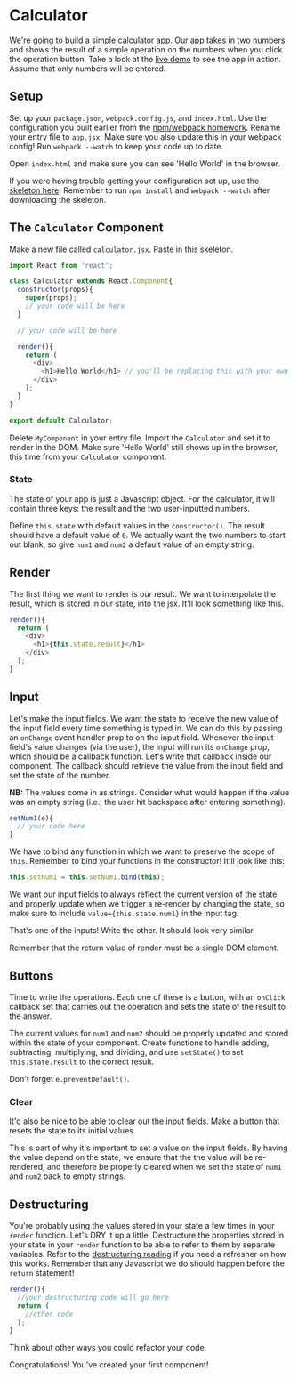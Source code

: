 # Calculator

We're going to build a simple calculator app. Our app takes in two
numbers and shows the result of a simple operation on the numbers
when you click the operation button. Take a look at the [live
demo][live-demo] to see the app in action. Assume that only
numbers will be entered.

[live-demo]: https://appacademy.github.io/curriculum/calculator/

## Setup

Set up your `package.json`, `webpack.config.js`, and `index.html`.
Use the configuration you built earlier from the [npm/webpack
homework][npm-webpack]. Rename your entry file to `app.jsx`. Make
sure you also update this in your webpack config! Run `webpack
--watch` to keep your code up to date.

[npm-webpack]: https://github.com/appacademy/curriculum/blob/master/react/readings/npm_reading.md

Open `index.html` and make sure you can see 'Hello World' in the
browser.

If you were having trouble getting your configuration set up, use
the [skeleton here][skeleton]. Remember to run `npm install` and
`webpack --watch` after downloading the skeleton.

[skeleton]: https://github.com/appacademy/curriculum/blob/master/react/homeworks/questions/calculator_skeleton.zip


## The `Calculator` Component

Make a new file called `calculator.jsx`. Paste in this skeleton.

```javascript
import React from 'react';

class Calculator extends React.Component{
  constructor(props){
    super(props);
    // your code will be here
  }

  // your code will be here

  render(){
    return (
      <div>
        <h1>Hello World</h1> // you'll be replacing this with your own code
      </div>
    );
  }
}

export default Calculator;
```

Delete `MyComponent` in your entry file. Import the `Calculator`
and set it to render in the DOM. Make sure 'Hello World' still
shows up in the browser, this time from your `Calculator`
component.

### State

The state of your app is just a Javascript object. For the
calculator, it will contain three keys: the result and the two
user-inputted numbers.

Define `this.state` with default values in the `constructor()`.
The result should have a default value of `0`. We actually want
the two numbers to start out blank, so give `num1` and `num2` a
default value of an empty string.

## Render

The first thing we want to render is our result. We want to
interpolate the result, which is stored in our state, into the
jsx. It'll look something like this.

```javascript
render(){
  return (
    <div>
      <h1>{this.state.result}</h1>
    </div>
  );
}
```

## Input

Let's make the input fields. We want the state to receive the new
value of the input field every time something is typed in. We can
do this by passing an `onChange` event handler prop to on the
input field. Whenever the input field's value changes (via the
user), the input will run its `onChange` prop, which should be a
callback function. Let's write that callback inside our component.
The callback should retrieve the value from the input field and
set the state of the number.

**NB:** The values come in as strings. Consider what would happen
if the value was an empty string (i.e., the user hit backspace
after entering something).

```javascript
setNum1(e){
  // your code here
}
```

We have to bind any function in which we want to preserve the
scope of `this`. Remember to bind your functions in the
constructor! It'll look like this:

```javascript
this.setNum1 = this.setNum1.bind(this);
```

We want our input fields to always reflect the current version of
the state and properly update when we trigger a re-render by
changing the state, so make sure to include
`value={this.state.num1}` in the input tag.

That's one of the inputs! Write the other. It should look very
similar.

Remember that the return value of render must be a single DOM
element.

## Buttons

Time to write the operations. Each one of these is a button, with
an `onClick` callback set that carries out the operation and sets
the state of the result to the answer.

The current values for `num1` and `num2` should be properly
updated and stored within the state of your component. Create
functions to handle adding, subtracting, multiplying, and
dividing, and use `setState()` to set `this.state.result` to the
correct result.

Don't forget `e.preventDefault()`.

### Clear

It'd also be nice to be able to clear out the input fields. Make a
button that resets the state to its initial values.

This is part of why it's important to set a value on the input
fields. By having the value depend on the state, we ensure that
the the value will be re-rendered, and therefore be properly
cleared when we set the state of `num1` and `num2` back to empty
strings.

## Destructuring

You're probably using the values stored in your state a few times
in your `render` function. Let's DRY it up a little. Destructure
the properties stored in your state in your `render` function to
be able to refer to them by separate variables. Refer to the
[destructuring reading][destructure] if you need a refresher on
how this works. Remember that any Javascript we do should happen
before the `return` statement!

```javascript
render(){
  //your destructuring code will go here
  return (
    //other code
  );
}
```

Think about other ways you could refactor your code.

Congratulations! You've created your first component!

[destructure]: https://github.com/appacademy/curriculum/blob/master/react/readings/object_destructuring.md
